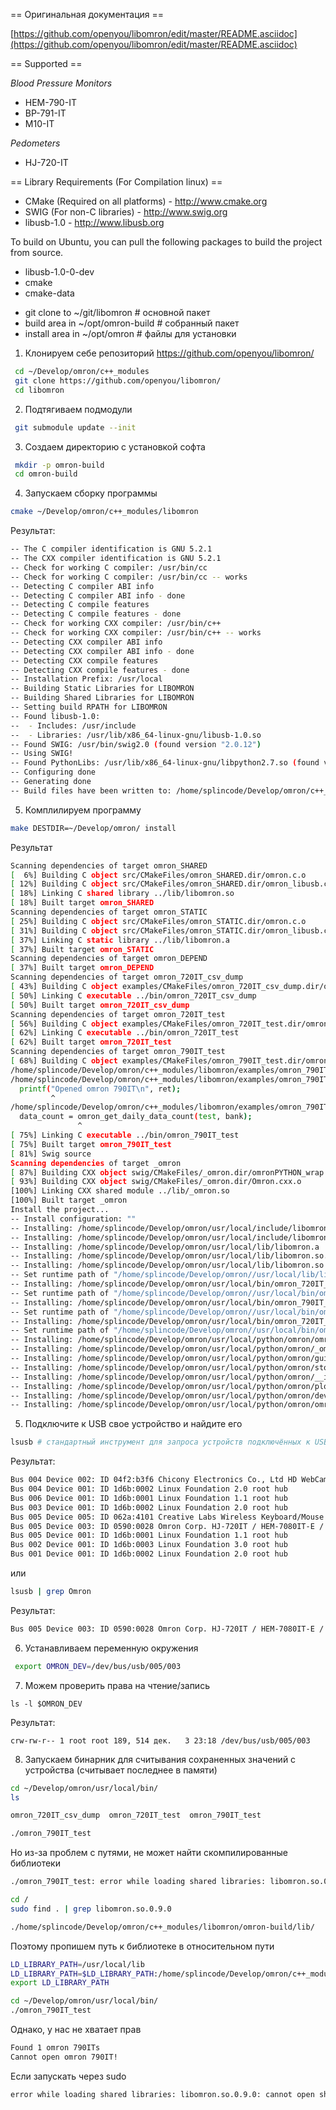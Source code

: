 == Оригинальная документация ==

[https://github.com/openyou/libomron/edit/master/README.asciidoc](https://github.com/openyou/libomron/edit/master/README.asciidoc)


== Supported ==

_Blood Pressure Monitors_
* HEM-790-IT
* BP-791-IT
* M10-IT

_Pedometers_
* HJ-720-IT

== Library Requirements (For Compilation linux) ==

* CMake (Required on all platforms) - http://www.cmake.org
* SWIG (For non-C libraries) - http://www.swig.org
* libusb-1.0 - http://www.libusb.org

To build on Ubuntu, you can pull the following packages to build the
project from source.

* libusb-1.0-0-dev
* cmake
* cmake-data

 - git clone to ~/git/libomron # основной пакет
 - build area in ~/opt/omron-build # собранный пакет
 - install area in ~/opt/omron # файлы для установки

1) Клонируем себе репозиторий https://github.com/openyou/libomron/

```bash
 cd ~/Develop/omron/c++_modules
 git clone https://github.com/openyou/libomron/
 cd libomron
```

2) Подтягиваем подмодули

```bash
 git submodule update --init
```

3) Создаем директорию с установкой софта

```bash
 mkdir -p omron-build
 cd omron-build
```

4) Запускаем сборку программы

```bash
cmake ~/Develop/omron/c++_modules/libomron
```

Результат:

```bash
-- The C compiler identification is GNU 5.2.1
-- The CXX compiler identification is GNU 5.2.1
-- Check for working C compiler: /usr/bin/cc
-- Check for working C compiler: /usr/bin/cc -- works
-- Detecting C compiler ABI info
-- Detecting C compiler ABI info - done
-- Detecting C compile features
-- Detecting C compile features - done
-- Check for working CXX compiler: /usr/bin/c++
-- Check for working CXX compiler: /usr/bin/c++ -- works
-- Detecting CXX compiler ABI info
-- Detecting CXX compiler ABI info - done
-- Detecting CXX compile features
-- Detecting CXX compile features - done
-- Installation Prefix: /usr/local
-- Building Static Libraries for LIBOMRON
-- Building Shared Libraries for LIBOMRON
-- Setting build RPATH for LIBOMRON
-- Found libusb-1.0:
--  - Includes: /usr/include
--  - Libraries: /usr/lib/x86_64-linux-gnu/libusb-1.0.so
-- Found SWIG: /usr/bin/swig2.0 (found version "2.0.12") 
-- Using SWIG!
-- Found PythonLibs: /usr/lib/x86_64-linux-gnu/libpython2.7.so (found version "2.7.10") 
-- Configuring done
-- Generating done
-- Build files have been written to: /home/splincode/Develop/omron/c++_modules/libomron/omron-build
```

5) Комплилируем программу

```bash
make DESTDIR=~/Develop/omron/ install
```

Результат

```bash
Scanning dependencies of target omron_SHARED
[  6%] Building C object src/CMakeFiles/omron_SHARED.dir/omron.c.o
[ 12%] Building C object src/CMakeFiles/omron_SHARED.dir/omron_libusb.c.o
[ 18%] Linking C shared library ../lib/libomron.so
[ 18%] Built target omron_SHARED
Scanning dependencies of target omron_STATIC
[ 25%] Building C object src/CMakeFiles/omron_STATIC.dir/omron.c.o
[ 31%] Building C object src/CMakeFiles/omron_STATIC.dir/omron_libusb.c.o
[ 37%] Linking C static library ../lib/libomron.a
[ 37%] Built target omron_STATIC
Scanning dependencies of target omron_DEPEND
[ 37%] Built target omron_DEPEND
Scanning dependencies of target omron_720IT_csv_dump
[ 43%] Building C object examples/CMakeFiles/omron_720IT_csv_dump.dir/omron_720IT_test/omron_720IT_csv_dump.c.o
[ 50%] Linking C executable ../bin/omron_720IT_csv_dump
[ 50%] Built target omron_720IT_csv_dump
Scanning dependencies of target omron_720IT_test
[ 56%] Building C object examples/CMakeFiles/omron_720IT_test.dir/omron_720IT_test/omron_720IT_test.c.o
[ 62%] Linking C executable ../bin/omron_720IT_test
[ 62%] Built target omron_720IT_test
Scanning dependencies of target omron_790IT_test
[ 68%] Building C object examples/CMakeFiles/omron_790IT_test.dir/omron_790IT_test/omron_790IT_test.c.o
/home/splincode/Develop/omron/c++_modules/libomron/examples/omron_790IT_test/omron_790IT_test.c: In function ‘main’:
/home/splincode/Develop/omron/c++_modules/libomron/examples/omron_790IT_test/omron_790IT_test.c:34:9: warning: too many arguments for format [-Wformat-extra-args]
  printf("Opened omron 790IT\n", ret);
         ^
/home/splincode/Develop/omron/c++_modules/libomron/examples/omron_790IT_test/omron_790IT_test.c:56:15: warning: implicit declaration of function ‘omron_get_daily_data_count’ [-Wimplicit-function-declaration]
  data_count = omron_get_daily_data_count(test, bank);
               ^
[ 75%] Linking C executable ../bin/omron_790IT_test
[ 75%] Built target omron_790IT_test
[ 81%] Swig source
Scanning dependencies of target _omron
[ 87%] Building CXX object swig/CMakeFiles/_omron.dir/omronPYTHON_wrap.cxx.o
[ 93%] Building CXX object swig/CMakeFiles/_omron.dir/Omron.cxx.o
[100%] Linking CXX shared module ../lib/_omron.so
[100%] Built target _omron
Install the project...
-- Install configuration: ""
-- Installing: /home/splincode/Develop/omron/usr/local/include/libomron/libomron
-- Installing: /home/splincode/Develop/omron/usr/local/include/libomron/libomron/omron.h
-- Installing: /home/splincode/Develop/omron/usr/local/lib/libomron.a
-- Installing: /home/splincode/Develop/omron/usr/local/lib/libomron.so.0.9.0
-- Installing: /home/splincode/Develop/omron/usr/local/lib/libomron.so
-- Set runtime path of "/home/splincode/Develop/omron//usr/local/lib/libomron.so.0.9.0" to "/usr/local/lib"
-- Installing: /home/splincode/Develop/omron/usr/local/bin/omron_720IT_test
-- Set runtime path of "/home/splincode/Develop/omron//usr/local/bin/omron_720IT_test" to "/usr/local/lib"
-- Installing: /home/splincode/Develop/omron/usr/local/bin/omron_790IT_test
-- Set runtime path of "/home/splincode/Develop/omron//usr/local/bin/omron_790IT_test" to "/usr/local/lib"
-- Installing: /home/splincode/Develop/omron/usr/local/bin/omron_720IT_csv_dump
-- Set runtime path of "/home/splincode/Develop/omron//usr/local/bin/omron_720IT_csv_dump" to "/usr/local/lib"
-- Installing: /home/splincode/Develop/omron/usr/local/python/omron/omron.py
-- Installing: /home/splincode/Develop/omron/usr/local/python/omron/_omron.so
-- Installing: /home/splincode/Develop/omron/usr/local/python/omron/gui.py
-- Installing: /home/splincode/Develop/omron/usr/local/python/omron/store.py
-- Installing: /home/splincode/Develop/omron/usr/local/python/omron/__init__.py
-- Installing: /home/splincode/Develop/omron/usr/local/python/omron/plot.py
-- Installing: /home/splincode/Develop/omron/usr/local/python/omron/device.py
-- Installing: /home/splincode/Develop/omron/usr/local/python/omron/omron_790IT_test.py

```

5) Подключите к USB свое устройство и найдите его

```bash
lsusb # стандартный инструмент для запроса устройств подключённых к USB
```

Результат:

```bash
Bus 004 Device 002: ID 04f2:b3f6 Chicony Electronics Co., Ltd HD WebCam (Acer)
Bus 004 Device 001: ID 1d6b:0002 Linux Foundation 2.0 root hub
Bus 006 Device 001: ID 1d6b:0001 Linux Foundation 1.1 root hub
Bus 003 Device 001: ID 1d6b:0002 Linux Foundation 2.0 root hub
Bus 005 Device 005: ID 062a:4101 Creative Labs Wireless Keyboard/Mouse
Bus 005 Device 003: ID 0590:0028 Omron Corp. HJ-720IT / HEM-7080IT-E / HEM-790IT
Bus 005 Device 001: ID 1d6b:0001 Linux Foundation 1.1 root hub
Bus 002 Device 001: ID 1d6b:0003 Linux Foundation 3.0 root hub
Bus 001 Device 001: ID 1d6b:0002 Linux Foundation 2.0 root hub
```

или

```bash
lsusb | grep Omron
```

Результат:

```bash
Bus 005 Device 003: ID 0590:0028 Omron Corp. HJ-720IT / HEM-7080IT-E / HEM-790IT # значения при разных подключениях могут быть другими, кроме 0590:0028
```

6) Устанавливаем переменную окружения

```bash
 export OMRON_DEV=/dev/bus/usb/005/003
```

7) Можем проверить права на чтение/запись

```
ls -l $OMRON_DEV
```

Результат:

```
crw-rw-r-- 1 root root 189, 514 дек.   3 23:18 /dev/bus/usb/005/003
```

8) Запускаем бинарник для считывания сохраненных значений с устройства (считывает последнее в памяти)

```bash
cd ~/Develop/omron/usr/local/bin/
ls
```

```bash
omron_720IT_csv_dump  omron_720IT_test  omron_790IT_test
```

```bash
./omron_790IT_test
```

Но из-за проблем с путями, не может найти скомпилированные библиотеки

```bash
./omron_790IT_test: error while loading shared libraries: libomron.so.0.9.0: cannot open shared object file: No such file or directory
```

```bash
cd /
sudo find . | grep libomron.so.0.9.0
```

```bash
./home/splincode/Develop/omron/c++_modules/libomron/omron-build/lib/
```

Поэтому пропишем путь к библиотеке в относительном пути

```bash
LD_LIBRARY_PATH=/usr/local/lib
LD_LIBRARY_PATH=$LD_LIBRARY_PATH:/home/splincode/Develop/omron/c++_modules/libomron/omron-build/lib/
export LD_LIBRARY_PATH
```

```bash
cd ~/Develop/omron/usr/local/bin/
./omron_790IT_test
```

Однако, у нас не хватает прав

```bash
Found 1 omron 790ITs
Cannot open omron 790IT!
```

Если запускать через sudo

```bash
error while loading shared libraries: libomron.so.0.9.0: cannot open shared object file: No such file or directory
```